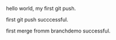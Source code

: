 hello world, my first git push. 

first git push succcessful. 

first merge fromm branchdemo successful. 

